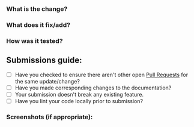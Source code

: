 ### What is the change?


### What does it fix/add?


### How was it tested?


## Submissions guide:

- [ ] Have you checked to ensure there aren't other open [Pull Requests](https://github.com/mexili/skribbl/pulls) for the same update/change?
- [ ] Have you made corresponding changes to the documentation?
- [ ] Your submission doesn't break any existing feature.
- [ ] Have you lint your code locally prior to submission?

### Screenshots (if appropriate):
